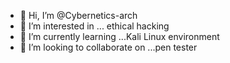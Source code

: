 - 👋 Hi, I’m @Cybernetics-arch
- 👀 I’m interested in ... ethical hacking
- 🌱 I’m currently learning ...Kali Linux environment
- 💞️ I’m looking to collaborate on ...pen tester

<!---
Cybernetics-arch/Cybernetics-arch is a ✨ special ✨ repository because its `README.md` (this file) appears on your GitHub profile.
You can click the Preview link to take a look at your changes.
--->
